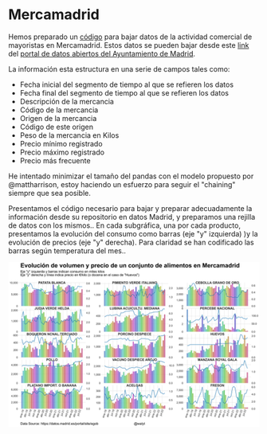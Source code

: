 # Mercamadrid
Hemos preparado un [código](https://github.com/mharias/Mercamadrid/blob/main/code/evolucion_precios.ipynb) para bajar datos de la actividad comercial de mayoristas en Mercamadrid. Estos datos se pueden bajar desde este [link](https://datos.madrid.es/sites/v/index.jsp?vgnextoid=a4df993ae322b610VgnVCM1000001d4a900aRCRD&vgnextchannel=374512b9ace9f310VgnVCM100000171f5a0aRCRD) del [portal de datos abiertos del Ayuntamiento de Madrid](https://datos.madrid.es/portal/site/egob).

La información esta estructura en una serie de campos tales como:
  * Fecha inicial del segmento de tiempo al que se refieren los datos
  * Fecha final del segmento de tiempo al que se refieren los datos
  * Descripción de la mercancia
  * Código de la mercancia
  * Origen de la mercancia
  * Código de este origen
  * Peso de la mercancia en Kilos
  * Precio mínimo registrado
  * Precio máximo registrado
  * Precio más frecuente

He intentado  minimizar el tamaño del pandas con el modelo propuesto por @mattharrison, estoy haciendo un esfuerzo para seguir el "chaining" siempre que sea posible.

Presentamos el código necesario para bajar y preparar adecuadamente la información desde su repositorio en datos Madrid, y preparamos una rejilla de datos con los mismos..
En cada subgráfica, una por cada producto, presentamos la evolución del consumo como barras (eje "y" izquierda) )y la evolución de precios (eje "y" derecha). Para claridad se han codificado las barras según temperatura del mes..

![](https://github.com/mharias/Mercamadrid/blob/main/img/evolucion_consumo_precio.png)
